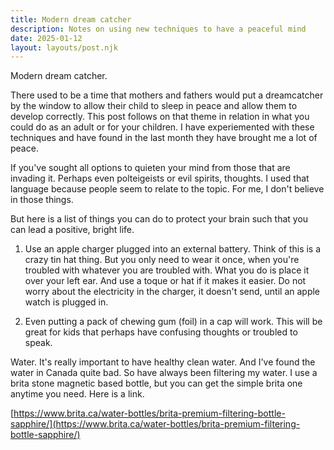 ```yaml
---
title: Modern dream catcher
description: Notes on using new techniques to have a peaceful mind
date: 2025-01-12
layout: layouts/post.njk
---
```


Modern dream catcher.

There used to be a time that mothers and fathers would put a dreamcatcher by the window to allow their child to sleep in peace and allow them to develop correctly. This post follows on that theme in relation in what you could do as an adult or for your children. I have experiemented with these techniques and have found in the last month they have brought me a lot of peace.

If you've sought all options to quieten your mind from those that are invading it. Perhaps even polteigeists or evil spirits, thoughts. I used that language because people seem to relate to the topic. For me, I don't believe in those things.

But here is a list of things you can do to protect your brain such that you can lead a positive, bright life.

1. Use an apple charger plugged into an external battery. Think of this is a crazy tin hat thing. But you only need to wear it once, when you're troubled with whatever you are troubled with. What you do is place it over your left ear. And use a toque or hat if it makes it easier. Do not worry about the electricity in the charger, it doesn't send, until an apple watch is plugged in.

2. Even putting a pack of chewing gum (foil) in a cap will work. This will be great for kids that perhaps have confusing thoughts or troubled to speak.

Water.
It's really important to have healthy clean water. And I've found the water in Canada quite bad. So have always been filtering my water. I use a brita stone magnetic based bottle, but you can get the simple brita one anytime you need. Here is a link.

[https://www.brita.ca/water-bottles/brita-premium-filtering-bottle-sapphire/](https://www.brita.ca/water-bottles/brita-premium-filtering-bottle-sapphire/)

